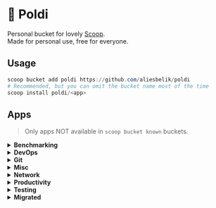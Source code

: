 # :owl: Poldi

Personal bucket for lovely [Scoop](https://scoop.sh/).\
Made for personal use, free for everyone.

## Usage

```powershell
scoop bucket add poldi https://github.com/aliesbelik/poldi
# Recommended, but you can omit the bucket name most of the time
scoop install poldi/<app>
```

## Apps

> Only apps NOT available in `scoop bucket known` buckets.

<details>
  <summary><strong>Benchmarking</strong></summary>

- [ali](https://github.com/nakabonne/ali) - A HTTP load testing tool capable of performing real-time analysis, inspired by `vegeta` and `jplot`.
- [beast](https://github.com/jjmrocha/beast) - Stress testing tool for RESTful APIs.
- [blast](https://github.com/dave/blast) - A simple, protocol agnostic tool for API load testing and batch jobs, written in Go.
- [cassowary](https://github.com/rogerwelin/cassowary) - Modern cross-platform HTTP load testing tool written in Go, inspired by `k6`, `ab` & `httpstat`.
- [clobbr-cli](https://github.com/parsecph/clobbr) - A CLI tool to test API endpoint speed.
- [fortio](https://github.com/fortio/fortio) - A HTTP/gRPC load testing library, CLI tool, advanced echo server and web UI written in Go.
- [ghz](https://github.com/bojand/ghz) - Simple gRPC benchmarking and load testing tool written in Go.
- [gobench](https://github.com/EricNeid/go-bench) - HTTP/HTTPS load testing and benchmarking tool written in Go.
- [gocannon](https://github.com/kffl/gocannon) - Performance-focused HTTP load testing tool written in Go.
- [goku](https://github.com/k-nasa/goku) - A HTTP load testing application written in Rust.
- [goku-bench](https://github.com/jcaromiq/goku) - Another HTTP load testing application written in Rust, inspired by `drill` and `vegeta`.
- [gopayloader](https://github.com/domsolutions/gopayloader) - HTTP/S benchmark/load testing cross-platform tool with optional JWT generation, inspired by `bombardier`.
- [hey](https://github.com/rakyll/hey) - HTTP load generator, ApacheBench (`ab`) replacement.
- [ntttcp](https://github.com/microsoft/ntttcp) - A Windows network throughput benchmarking tool.
- [pewpew](https://github.com/bengadbois/pewpew) - A flexible HTTP CLI stress testing tool for websites and web services, written in Go.
- [plow](https://github.com/six-ddc/plow) - A high-performance HTTP benchmarking tool written in Go, with real-time web UI and terminal displaying.
- [reqstress](https://github.com/utkusen/reqstress) - A benchmarking & stressing tool that can send raw HTTP requests, written in Go.
- [rewrk](https://github.com/lnx-search/rewrk) - A modern HTTP framework benchmarking tool written in Rust, supporting HTTP/1 and HTTP/2 benchmarks.
- [terjang](https://github.com/andylibrian/terjang) - Scalable HTTP load testing tool built on `vegeta`.
- [vegeta](https://github.com/tsenart/vegeta) - HTTP load testing tool and library written in Go.

</details>

<details>
  <summary><strong>DevOps</strong></summary>

- [ctlptl](https://github.com/tilt-dev/ctlptl) - A CLI for declaratively setting up local Kubernetes clusters.
- [helmify](https://github.com/arttor/helmify) - A CLI tool to create Helm charts from Kubernetes YAMLs.
- [kafkactl](https://github.com/deviceinsight/kafkactl) - A CLI tool for managing Apache Kafka.
- [kafta](https://github.com/electric-saw/kafta) - A modern non-JVM command-line for managing Kafka clusters written in Go.
- [kail](https://github.com/boz/kail) - Kubernetes log viewer.
- [kcli](https://github.com/cswank/kcli) - A Kafka read-only command-line browser.
- [kubedump](https://github.com/msfidelis/kubedump) - Simple tool to dump and restore Kubernetes resources.
- [oxker](https://github.com/mrjackwills/oxker) - A simple TUI to view & control docker containers.
- [prom2json](https://github.com/prometheus/prom2json) - A tool to scrape a Prometheus client and dump the result as JSON.
- [tanka](https://github.com/grafana/tanka) - A robust configuration utility for Kubernetes cluster, powered by the Jsonnet language.
- [terrap](https://github.com/sirrend/terrap-cli) - A CLI tool to scan your infrastructure and identify any required changes.
- [tpm](https://github.com/Madh93/tpm) - A package manager for Terraform providers.
- [updo](https://github.com/Owloops/updo) - Uptime monitoring CLI tool with alerting and advanced settings.
- [werf](https://github.com/werf/werf) - A CNCF Sandbox CLI tool to implement full-cycle CI/CD to Kubernetes easily.
- [yc](https://cloud.yandex.ru/docs/cli/) - CLI for Yandex Cloud.

</details>

<details>
  <summary><strong>Git</strong></summary>

- [ghs](https://github.com/sonatard/ghs) - A CLI utility for searching Github repository.
- [gickup](https://github.com/cooperspencer/gickup) - A tool to clone/mirror cloud Git repositories.

</details>

<details>
  <summary><strong>Misc</strong></summary>

- [anew](https://github.com/tomnomnom/anew) - A tool for adding new lines to files, skipping duplicates.
- [assh](https://github.com/moul/assh) - A transparent wrapper that adds support for regex, aliases, gateways, dynamic hostnames, graphviz, json output, yaml configuration, and more to SSH.
- [binjr](https://github.com/binjr/binjr) - A standalone time series data browser.
- [certinfo](https://github.com/pete911/certinfo) - Print X.509 certificate info.
- [changie](https://github.com/miniscruff/changie) - Automated changelog tool for preparing releases with lots of customization options.
- [csvq](https://github.com/mithrandie/csvq) - A CLI tool to operate CSV with SQL-like query.
- [dsq](https://github.com/multiprocessio/dsq) - CLI tool for running SQL queries against JSON, CSV, Excel, Parquet, and more.
- [ego](https://github.com/koki-develop/ego) - An `echo` alternative written in Go.
- [ente-cli](https://github.com/ente-io/cli) - A CLI utility for exporting data from Ente Photos.
- [filebrowser](https://github.com/filebrowser/filebrowser) - Web file browser.
- [flog](https://github.com/mingrammer/flog) - A fake log generator for common log formats.
- [gat](https://github.com/koki-develop/gat) - A `cat` alternative written in Go.
- [godu](https://github.com/viktomas/godu) - Simple CLI utility helping to discover large files/folders.
- [gojq](https://github.com/itchyny/gojq) - Pure Go implementation of `jq`.
- [gokey](https://github.com/cloudflare/gokey) - A simple vaultless password manager in Go.
- [hgrep](https://github.com/rhysd/hgrep) - Grep with human-friendly search results.
- [hq](https://github.com/orf/html-query) - Like `jq`, but for HTML.
- [jql](https://github.com/yamafaktory/jql) - A JSON Query Language CLI tool.
- [jvms](https://github.com/ystyle/jvms) - JDK Version Manager (JVMS) for Windows.
- [pgweb](https://github.com/sosedoff/pgweb) - Simple web-based and cross platform PostgreSQL database explorer written in Go.
- [phraze](https://github.com/sts10/phraze) - Generate random passphrases.
- [query-json](https://github.com/davesnx/query-json) - Faster, simpler and more portable implementation of `jq` in Reason.
- [riff](https://github.com/walles/riff) - Refining Diff, a wrapper around `diff` that highlights which parts of lines have changed.
- [rq](https://github.com/dflemstr/rq) - Record Query, a tool for doing record analysis and transformation.
- [schemacheck](https://github.com/adrielp/schemacheck) - A CLI utility to validate YAML and JSON files against a schema written in Go.
- [tlrc](https://github.com/tldr-pages/tlrc) - A `tldr` client written in Rust.
- [trdsql](https://github.com/noborus/trdsql) - CLI tool to execute SQL queries on CSV, LTSV, JSON and TBLN, with output to various formats.
- [unfurl](https://github.com/tomnomnom/unfurl) - Pull out bits of URLs provided on stdin.
- [wait4x](https://github.com/atkrad/wait4x) - Wait for a port or a service to enter the requested state, with a customizable timeout and interval time.
- [xq](https://github.com/MiSawa/xq) - Pure Rust implementation of `jq`.
- [xurls](https://github.com/mvdan/xurls) - Extract URLs from text.
- [yj](https://github.com/sclevine/yj) - Convert between YAML, TOML, JSON, and HCL.

</details>

<details>
  <summary><strong>Network</strong></summary>

- [cdntest](https://github.com/Redundancy/cdntest) - A CLI tool for gathering info in order to debug CDN connection issues without requiring end users to install and use complicated tools.
- [dnsping](https://github.com/fortio/dnsping) - DNS ping utility to check packet loss and latency issues with DNS servers.
- [dnstrace](https://github.com/rs/dnstrace) - A DNS resolution tracing tool, performs a DNS resolution by tracing the delegation path from the root name servers, and by following the CNAME chain.
- [dnsx](https://github.com/projectdiscovery/dnsx) - A fast and multi-purpose DNS toolkit allow to run multiple DNS queries using `retryabledns` library.
- [dt](https://github.com/42wim/dt) - DNS tool to display information about your domain.
- [fast](https://github.com/ddo/fast) - Minimal zero-dependency utility for testing your internet download speed from terminal.
- [goreplay](https://github.com/buger/goreplay) - A network monitoring tool which can record live traffic, and use it for shadowing, load testing, monitoring and detailed analysis.
- [httpie-go](https://github.com/nojima/httpie-go) - `httpie`-like HTTP client written in Go.
- [httprobe](https://github.com/tomnomnom/httprobe) - Take a list of domains and probe for working HTTP and HTTPS servers.
- [httpx](https://github.com/projectdiscovery/httpx) - A fast and multi-purpose HTTP toolkit allows to run multiple probers using `retryablehttp` library.
- [mturoute](https://elifulkerson.com/projects/mturoute.php) - Eli Fulkerson's CLI tool analogous to `ping` and `traceroute`, which finds the maximum MTU between you and another host by passing ICMP requests with differing payload size.
- [naabu](https://github.com/projectdiscovery/naabu) - A fast port scanner written in Go with a focus on reliability and simplicity.
- [pingu](https://github.com/sheepla/pingu) - Ping command implementation but with Pingu ASCII art, written in Go.
- [proxify](https://github.com/projectdiscovery/proxify) - Swiss Army knife proxy tool for HTTP/HTTPS traffic capture, manipulation and replay written in Go.
- [speedbump](https://github.com/kffl/speedbump) - TCP proxy for simulating variable, yet predictable network latency.
- [tcping-go](https://github.com/cloverstd/tcping) - Ping over a TCP connection, like `tcping`, written in Go.
- [tlsx](https://github.com/projectdiscovery/tlsx) - Fast and configurable TLS grabber focused on TLS based data collection.
- [whris](https://github.com/harakeishi/whris) - A CLI tool to display management information for IPs associated with the domain.

</details>

<details>
  <summary><strong>Productivity</strong></summary>

- [chrono](https://github.com/gochrono/chrono) - A fast time tracking tool, written in Go.
- [ck-cli](https://github.com/clippingkk/cli) - A CLI tool to parse Amazon's My Clippings.txt to JSON format.
- [dijo](https://github.com/NerdyPepper/dijo) - Scriptable, curses-based, digital habit tracker.
- [hmm](https://github.com/samwho/hmm) - A small command-line note taking app written in Rust.
- [mani](https://github.com/alajmo/mani) - CLI tool to help you manage repositories.
- [openpomodoro-cli](https://github.com/open-pomodoro/openpomodoro-cli) - A command-line Pomodoro tracker which uses the Open Pomodoro Format.
- [ttdl](https://github.com/VladimirMarkelov/ttdl) - Terminal ToDo List (TTDL) manager using plain text todo.txt format.

</details>

<details>
  <summary><strong>Testing</strong></summary>

- [ain](https://github.com/jonaslu/ain) - A terminal API client, alternative to `postman`, `paw` or `insomnia`.
- [claws](https://github.com/thehowl/claws) - An interactive command-line client for testing WebSockets servers.
- [grpc-client-cli](https://github.com/vadimi/grpc-client-cli) - Generic gRPC command-line client.
- [grpcui](https://github.com/fullstorydev/grpcui) - An interactive web UI for gRPC, along the lines of `postman`.
- [hetty](https://github.com/dstotijn/hetty) - An HTTP toolkit for security research.
- [httplab](https://github.com/qustavo/httplab) - An interactive web server written in Go.
- [muffet](https://github.com/raviqqe/muffet) - Fast website link checker in Go.
- [pict](https://github.com/microsoft/pict) - Pairwise Independent Combinatorial Tool.
- [plumber](https://github.com/streamdal/plumber) - A swiss army knife CLI tool for interacting with Kafka, RabbitMQ and other messaging systems.
- [trubka](https://github.com/xitonix/trubka) - A CLI tool for Kafka.
- [websocat](https://github.com/vi/websocat) - A CLI client for WebSockets, like `netcat` (or `curl`) for ws:// with advanced `socat`-like functions.
- [wombat](https://github.com/rogchap/wombat) - Cross platform gRPC client.

</details>

<details>
  <summary><strong>Migrated</strong></summary>

- [bombardier](https://github.com/codesenberg/bombardier) - Migrated, use `main/bombardier`.
- [curlie](https://github.com/rs/curlie) - Migrated, use `main/curlie`.
- [ddosify](https://github.com/ddosify/ddosify) - Migrated, use `main/ddosify`.
- [dnslookup](https://github.com/ameshkov/dnslookup) - Migrated, use `main/dnslookup`.
- [dnsproxy](https://github.com/AdguardTeam/dnsproxy) - Migrated, use `main/dnsproxy`.
- [doggo](https://github.com/mr-karan/doggo) - Migrated, use `main/doggo`.
- [eget](https://github.com/zyedidia/eget) - Migrated, use `extras/eget`.
- [focus](https://github.com/ayoisaiah/focus) -  Migrated, use `extras/focus`.
- [gotop](https://github.com/xxxserxxx/gotop) - Migrated, use `main/gotop`.
- [gut](https://github.com/julien040/gut) - Migrated, use `main/gut`.
- [hopp-cli](https://github.com/hoppscotch/hopp-cli) - Migrated, use `main/hopp-cli`.
- [jaq](https://github.com/01mf02/jaq) - Migrated, use `main/jaq`.
- [jc](https://github.com/kellyjonbrazil/jc) - Migrated, use `main/jc`.
- [jo](https://github.com/jpmens/jo) - Migrated, use `main/jo`.
- [mqtt-cli](https://github.com/hivemq/mqtt-cli) - Migrated, use `extras/mqtt-cli`.
- [octosql](https://github.com/cube2222/octosql) - Migrated, use `main/octosql`.
- [oha](https://github.com/hatoo/oha) - Migrated, use `main/oha`.
- [ov](https://github.com/noborus/ov) - Migrated, use `main/ov`.
- [restfox](https://github.com/flawiddsouza/Restfox) - Migrated, use `extras/restfox`.
- [tailspin](https://github.com/bensadeh/tailspin) - Migrated, use `main/tailspin`.
- [taplo](https://github.com/tamasfe/taplo) - Migrated, use `main/taplo`.
- [tcping](https://elifulkerson.com/projects/tcping.php) - Migrated, use `main/tcping`.
- [termscp](https://github.com/veeso/termscp) - Migrated, use `main/termscp`.
- [tf-summarize](https://github.com/dineshba/tf-summarize) - Migrated, use `main/tf-summarize`.
- [walk](https://github.com/antonmedv/walk) -  Migrated, use `main/walk`.

</details>
